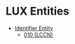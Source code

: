 # LUX Entities

-   [Identifier Entity](identifier/identifier.md)
    -   [010 \(LCCN\)](identifier/identifier_010.md)

